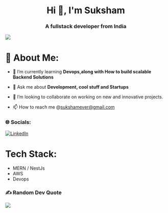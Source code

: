 <h1 align="center">Hi 👋, I'm Suksham</h1>
<h3 align="center">A fullstack developer from India</h3>


[![](https://visitcount.itsvg.in/api?id=Suksham-sharma&icon=0&color=0)](https://visitcount.itsvg.in)

# 💫 About Me:

- 🌱 I’m currently learning **Devops,along with How to build scalable Backend Solutions**

- 💬 Ask me about **Development, cool stuff and Startups**

- 💞️ I’m looking to collaborate on working on new and innovative projects.

- 📫 How to reach me @sukshamever@gmail.com 



### 🌐 Socials:
[![LinkedIn](https://img.shields.io/badge/LinkedIn-%230077B5.svg?logo=linkedin&logoColor=white)](https://linkedin.com/in/Suksham-sharma) 

# Tech Stack:
- MERN / NestJs 
- AWS
- Devops

### ✍️ Random Dev Quote
![](https://quotes-github-readme.vercel.app/api?type=horizontal&theme=radical)

<!---
Suksham-sharma/Suksham-sharma is a ✨ special ✨ repository because its `README.md` (this file) appears on your GitHub profile.
You can click the Preview link to take a look at your changes.
--->
